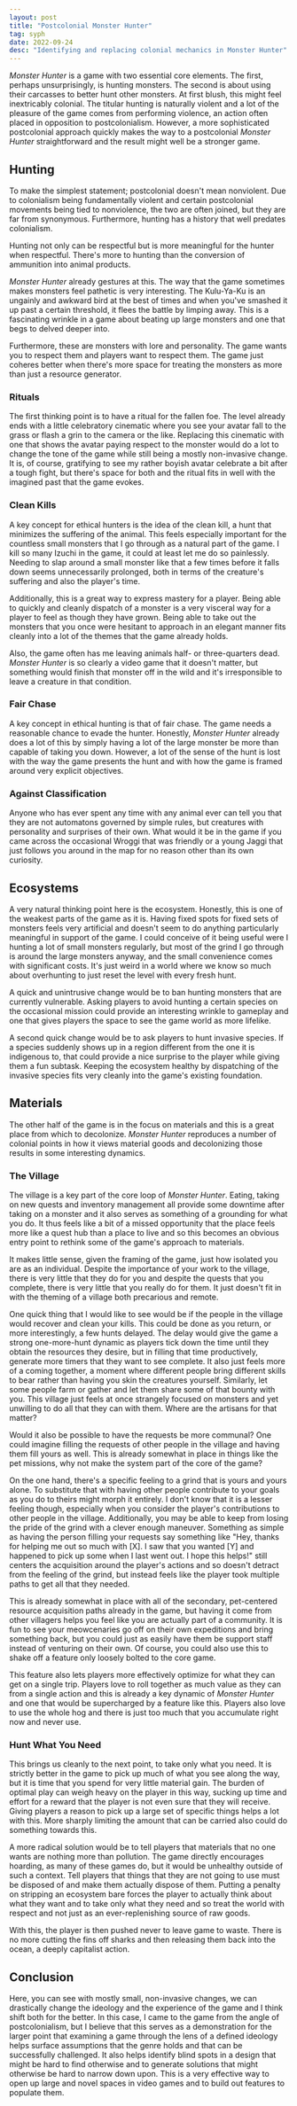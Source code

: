 ```yaml
---
layout: post
title: "Postcolonial Monster Hunter"
tag: syph
date: 2022-09-24
desc: "Identifying and replacing colonial mechanics in Monster Hunter"
---
```


*Monster Hunter* is a game with two essential core elements. The first, perhaps unsurprisingly, is hunting monsters. The second is about using their carcasses to better hunt other monsters. At first blush, this might feel inextricably colonial. The titular hunting is naturally violent and a lot of the pleasure of the game comes from performing violence, an action often placed in opposition to postcolonialism. However, a more sophisticated postcolonial approach quickly makes the way to a postcolonial *Monster Hunter* straightforward and the result might well be a stronger game.

## Hunting

To make the simplest statement; postcolonial doesn't mean nonviolent. Due to colonialism being fundamentally violent and certain postcolonial movements being tied to nonviolence, the two are often joined, but they are far from synonymous. Furthermore, hunting has a history that well predates colonialism.

Hunting not only can be respectful but is more meaningful for the hunter when respectful. There's more to hunting than the conversion of ammunition into animal products.

*Monster Hunter* already gestures at this. The way that the game sometimes makes monsters feel pathetic is very interesting. The Kulu-Ya-Ku is an ungainly and awkward bird at the best of times and when you've smashed it up past a certain threshold, it flees the battle by limping away. This is a fascinating wrinkle in a game about beating up large monsters and one that begs to delved deeper into.

Furthermore, these are monsters with lore and personality. The game wants you to respect them and players want to respect them. The game just coheres better when there's more space for treating the monsters as more than just a resource generator.

### Rituals

The first thinking point is to have a ritual for the fallen foe. The level already ends with a little celebratory cinematic where you see your avatar fall to the grass or flash a grin to the camera or the like. Replacing this cinematic with one that shows the avatar paying respect to the monster would do a lot to change the tone of the game while still being a mostly non-invasive change. It is, of course, gratifying to see my rather boyish avatar celebrate a bit after a tough fight, but there's space for both and the ritual fits in well with the imagined past that the game evokes.

### Clean Kills

A key concept for ethical hunters is the idea of the clean kill, a hunt that minimizes the suffering of the animal. This feels especially important for the countless small monsters that I go through as a natural part of the game. I kill so many Izuchi in the game, it could at least let me do so painlessly. Needing to slap around a small monster like that a few times before it falls down seems unnecessarily prolonged, both in terms of the creature's suffering and also the player's time.

Additionally, this is a great way to express mastery for a player. Being able to quickly and cleanly dispatch of a monster is a very visceral way for a player to feel as though they have grown. Being able to take out the monsters that you once were hesitant to approach in an elegant manner fits cleanly into a lot of the themes that the game already holds.

Also, the game often has me leaving animals half- or three-quarters dead. *Monster Hunter* is so clearly a video game that it doesn't matter, but something would finish that monster off in the wild and it's irresponsible to leave a creature in that condition.

### Fair Chase

A key concept in ethical hunting is that of fair chase. The game needs a reasonable chance to evade the hunter. Honestly, *Monster Hunter* already does a lot of this by simply having a lot of the large monster be more than capable of taking you down. However, a lot of the sense of the hunt is lost with the way the game presents the hunt and with how the game is framed around very explicit objectives.

### Against Classification

Anyone who has ever spent any time with any animal ever can tell you that they are not automatons governed by simple rules, but creatures with personality and surprises of their own. What would it be in the game if you came across the occasional Wroggi that was friendly or a young Jaggi that just follows you around in the map for no reason other than its own curiosity.

## Ecosystems

A very natural thinking point here is the ecosystem. Honestly, this is one of the weakest parts of the game as it is. Having fixed spots for fixed sets of monsters feels very artificial and doesn't seem to do anything particularly meaningful in support of the game. I could conceive of it being useful were I hunting a lot of small monsters regularly, but most of the grind I go through is around the large monsters anyway, and the small convenience comes with significant costs. It's just weird in a world where we know so much about overhunting to just reset the level with every fresh hunt.

A quick and unintrusive change would be to ban hunting monsters that are currently vulnerable. Asking players to avoid hunting a certain species on the occasional mission could provide an interesting wrinkle to gameplay and one that gives players the space to see the game world as more lifelike.

A second quick change would be to ask players to hunt invasive species. If a species suddenly shows up in a region different from the one it is indigenous to, that could provide a nice surprise to the player while giving them a fun subtask. Keeping the ecosystem healthy by dispatching of the invasive species fits very cleanly into the game's existing foundation.

## Materials

The other half of the game is in the focus on materials and this is a great place from which to decolonize. *Monster Hunter* reproduces a number of colonial points in how it views material goods and decolonizing those results in some interesting dynamics.

### The Village

The village is a key part of the core loop of *Monster Hunter*. Eating, taking on new quests and inventory management all provide some downtime after taking on a monster and it also serves as something of a grounding for what you do. It thus feels like a bit of a missed opportunity that the place feels more like a quest hub than a place to live and so this becomes an obvious entry point to rethink some of the game's approach to materials.

It makes little sense, given the framing of the game, just how isolated you are as an individual. Despite the importance of your work to the village, there is very little that they do for you and despite the quests that you complete, there is very little that you really do for them. It just doesn't fit in with the theming of a village both precarious and remote.

One quick thing that I would like to see would be if the people in the village would recover and clean your kills. This could be done as you return, or more interestingly, a few hunts delayed. The delay would give the game a strong one-more-hunt dynamic as players tick down the time until they obtain the resources they desire, but in filling that time productively, generate more timers that they want to see complete. It also just feels more of a coming together, a moment where different people bring different skills to bear rather than having you skin the creatures yourself. Similarly, let some people farm or gather and let them share some of that bounty with you. This village just feels at once strangely focused on monsters and yet unwilling to do all that they can with them. Where are the artisans for that matter?

Would it also be possible to have the requests be more communal? One could imagine filling the requests of other people in the village and having them fill yours as well. This is already somewhat in place in things like the pet missions, why not make the system part of the core of the game?

On the one hand, there's a specific feeling to a grind that is yours and yours alone. To substitute that with having other people contribute to your goals as you do to theirs might morph it entirely. I don't know that it is a lesser feeling though, especially when you consider the player's contributions to other people in the village. Additionally, you may be able to keep from losing the pride of the grind with a clever enough maneuver. Something as simple as having the person filling your requests say something like "Hey, thanks for helping me out so much with [X]. I saw that you wanted [Y] and happened to pick up some when I last went out. I hope this helps!" still centers the acquisition around the player's actions and so doesn't detract from the feeling of the grind, but instead feels like the player took multiple paths to get all that they needed.

This is already somewhat in place with all of the secondary, pet-centered resource acquisition paths already in the game, but having it come from other villagers helps you feel like you are actually part of a community. It is fun to see your meowcenaries go off on their own expeditions and bring something back, but you could just as easily have them be support staff instead of venturing on their own. Of course, you could also use this to shake off a feature only loosely bolted to the core game.

This feature also lets players more effectively optimize for what they can get on a single trip. Players love to roll together as much value as they can from a single action and this is already a key dynamic of *Monster Hunter* and one that would be supercharged by a feature like this. Players also love to use the whole hog and there is just too much that you accumulate right now and never use.

### Hunt What You Need

This brings us cleanly to the next point, to take only what you need. It is strictly better in the game to pick up much of what you see along the way, but it is time that you spend for very little material gain. The burden of optimal play can weigh heavy on the player in this way, sucking up time and effort for a reward that the player is not even sure that they will receive. Giving players a reason to pick up a large set of specific things helps a lot with this. More sharply limiting the amount that can be carried also could do something towards this.

A more radical solution would be to tell players that materials that no one wants are nothing more than pollution. The game directly encourages hoarding, as many of these games do, but it would be unhealthy outside of such a context. Tell players that things that they are not going to use must be disposed of and make them actually dispose of them. Putting a penalty on stripping an ecosystem bare forces the player to actually think about what they want and to take only what they need and so treat the world with respect and not just as an ever-replenishing source of raw goods.

With this, the player is then pushed never to leave game to waste. There is no more cutting the fins off sharks and then releasing them back into the ocean, a deeply capitalist action.

## Conclusion

Here, you can see with mostly small, non-invasive changes, we can drastically change the ideology and the experience of the game and I think shift both for the better. In this case, I came to the game from the angle of postcolonialism, but I believe that this serves as a demonstration for the larger point that examining a game through the lens of a defined ideology helps surface assumptions that the genre holds and that can be successfully challenged. It also helps identify blind spots in a design that might be hard to find otherwise and to generate solutions that might otherwise be hard to narrow down upon. This is a very effective way to open up large and novel spaces in video games and to build out features to populate them.